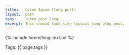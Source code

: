 ```yaml
---
title:   Lorem Ipsum (long post)
layout:  post
tags:    lorem post long
excerpt: This should look like typical long blog post.
---
```


{% include lorem/long-text.txt %}      

Tags: {{ page.tags }}

